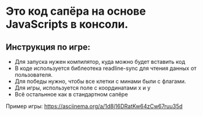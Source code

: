 # Это код сапёра на основе JavaScripts в консоли.
## Инструкция по игре:
- Для запуска нужен компилятор, куда можно будет вставить код
- В коде используется библеотека readline-sync для чтения данных от пользователя.
- Для победы нужно, чтобы все клетки с минами были с флагами.
- Для игры, используется поле с координатами x и y
- Всё остальнное как в стандартном сапёре

Пример игры:
https://asciinema.org/a/1d8j16DRatKw64zCw67ruu35d

